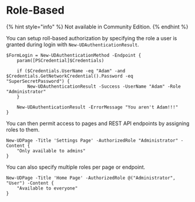# Role-Based

{% hint style="info" %}
Not available in Community Edition.
{% endhint %}

You can setup roll-based authorization by specifying the role a user is granted during login with `New-UDAuthenticationResult`.

```text
$FormLogin = New-UDAuthenticationMethod -Endpoint {
    param([PSCredential]$Credentials)

    if ($Credentials.UserName -eq "Adam" -and $Credentials.GetNetworkCredential().Password -eq "SuperSecretPassword") {
        New-UDAuthenticationResult -Success -UserName "Adam" -Role "Administrator"
    }

    New-UDAuthenticationResult -ErrorMessage "You aren't Adam!!!"
}
```

You can then permit access to pages and REST API endpoints by assigning roles to them.

```text
New-UDPage -Title 'Settings Page' -AuthorizedRole "Administrator" -Content {
    "Only available to admins"
}
```

You can also specify multiple roles per page or endpoint.

```text
New-UDPage -Title 'Home Page' -AuthorizedRole @("Administrator", "User") -Content {
    "Available to everyone"
}
```

